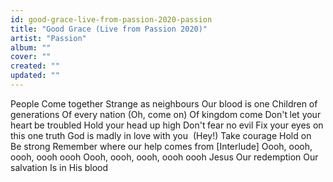 ```yaml
---
id: good-grace-live-from-passion-2020-passion
title: "Good Grace (Live from Passion 2020)"
artist: "Passion"
album: ""
cover: ""
created: ""
updated: ""
---
```


People
Come together
Strange as neighbours
Our blood is one
Children of generations
Of every nation 
(Oh, come on)
Of kingdom come
Don't let your heart be troubled
Hold your head up high
Don't fear no evil
Fix your eyes on this one truth
God is madly in love with you 
(Hey!)
Take courage
Hold on
Be strong
Remember where our help comes from
[Interlude]
Oooh, oooh, oooh, oooh oooh
Oooh, oooh, oooh, oooh oooh
Jesus
Our redemption
Our salvation
Is in His blood